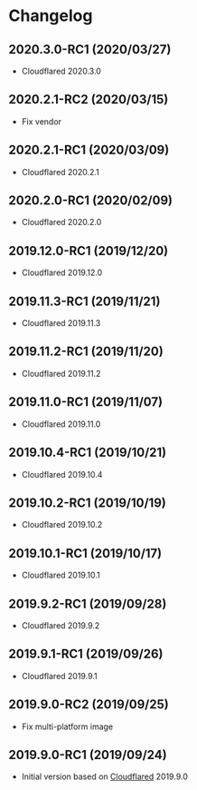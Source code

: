 # Changelog

## 2020.3.0-RC1 (2020/03/27)

* Cloudflared 2020.3.0

## 2020.2.1-RC2 (2020/03/15)

* Fix vendor

## 2020.2.1-RC1 (2020/03/09)

* Cloudflared 2020.2.1

## 2020.2.0-RC1 (2020/02/09)

* Cloudflared 2020.2.0

## 2019.12.0-RC1 (2019/12/20)

* Cloudflared 2019.12.0

## 2019.11.3-RC1 (2019/11/21)

* Cloudflared 2019.11.3

## 2019.11.2-RC1 (2019/11/20)

* Cloudflared 2019.11.2

## 2019.11.0-RC1 (2019/11/07)

* Cloudflared 2019.11.0

## 2019.10.4-RC1 (2019/10/21)

* Cloudflared 2019.10.4

## 2019.10.2-RC1 (2019/10/19)

* Cloudflared 2019.10.2

## 2019.10.1-RC1 (2019/10/17)

* Cloudflared 2019.10.1

## 2019.9.2-RC1 (2019/09/28)

* Cloudflared 2019.9.2

## 2019.9.1-RC1 (2019/09/26)

* Cloudflared 2019.9.1

## 2019.9.0-RC2 (2019/09/25)

* Fix multi-platform image

## 2019.9.0-RC1 (2019/09/24)

* Initial version based on [Cloudflared](https://github.com/cloudflare/cloudflared) 2019.9.0
